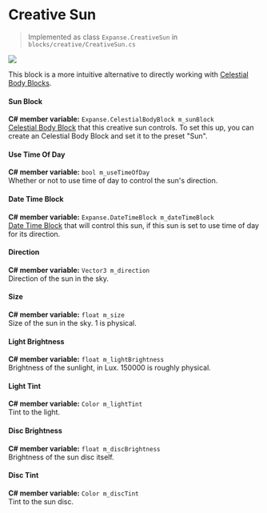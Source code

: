 # Creative Sun

> Implemented as class `Expanse.CreativeSun` in `blocks/creative/CreativeSun.cs`

<div class="img-block">
    <div class="img-row">
        <div class="img-col"><img src="img/celestial_bodies/sun.jpg"/></div>
    </div>
</div>

This block is a more intuitive alternative to directly working with [Celestial Body Blocks](editor/blocks/celestial_body_block.md).

#### Sun Block
**C# member variable:** `Expanse.CelestialBodyBlock m_sunBlock` \
[Celestial Body Block](editor/blocks/celestial_body_block.md) that this creative sun controls. To set this up, you can create an Celestial Body Block and set it to the preset "Sun".

#### Use Time Of Day
**C# member variable:** `bool m_useTimeOfDay` \
Whether or not to use time of day to control the sun's direction.

#### Date Time Block
**C# member variable:** `Expanse.DateTimeBlock m_dateTimeBlock` \
[Date Time Block](editor/blocks/date_time_block.md) that will control this sun, if this sun is set to use time of day for its direction.

#### Direction
**C# member variable:** `Vector3 m_direction` \
Direction of the sun in the sky.

#### Size
**C# member variable:** `float m_size` \
Size of the sun in the sky. 1 is physical.

#### Light Brightness
**C# member variable:** `float m_lightBrightness` \
Brightness of the sunlight, in Lux. 150000 is roughly physical.

#### Light Tint
**C# member variable:** `Color m_lightTint` \
Tint to the light.

#### Disc Brightness
**C# member variable:** `float m_discBrightness` \
Brightness of the sun disc itself.

#### Disc Tint
**C# member variable:** `Color m_discTint` \
Tint to the sun disc.